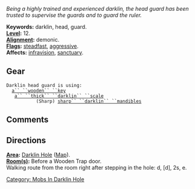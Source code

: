 *Being a highly trained and experienced darklin, the head guard has been
trusted to supervise the guards and to guard the ruler.*

**Keywords:** darklin, head, guard.  
**[Level](Level.md "wikilink"):** 12.  
**[Alignment](Alignment.md "wikilink"):** demonic.  
**[Flags](:Category:_Mob_Types.md "wikilink"):**
[steadfast](Sentinel_Mobs.md "wikilink"),
[aggressive](Aggressive_Mobs.md "wikilink").  
**Affects:** [infravision](Infravision.md "wikilink"),
[sanctuary](Sanctuary.md "wikilink").  

## Gear

`Darklin head guard is using:`  
<worn around neck>`  `[`a`` ``wooden`` ``key`](Wooden_Key_(Darklin_Hole).md "wikilink")  
<worn about body>`   `[`a`` ``thick`` ``darklin`` ``scale`](Thick_Darklin_Scale.md "wikilink")  
<wielded>`           (Sharp) `[`sharp`` ``darklin`` ``mandibles`](Sharp_Darklin_Mandibles.md "wikilink")

## Comments

## Directions

**[Area](:Category:_Areas.md "wikilink"):** [Darklin
Hole](:Category:_Darklin_Hole.md "wikilink")
([Map](Darklin_Hole_Map.md "wikilink")).  
**[Room(s)](:Category:_Rooms.md "wikilink"):** Before a Wooden Trap
door.  
Walking route from the room right after stepping in the hole: d, \[d\],
2s, e.

[Category: Mobs In Darklin
Hole](Category:_Mobs_In_Darklin_Hole "wikilink")
